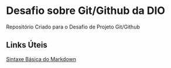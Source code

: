 # Desafio sobre Git/Github da DIO
Repositório Criado para o Desafio de Projeto Git/Github
## Links Úteis
[Sintaxe Básica do Markdown](https://www.markdownguide.org/basic-syntax/)
